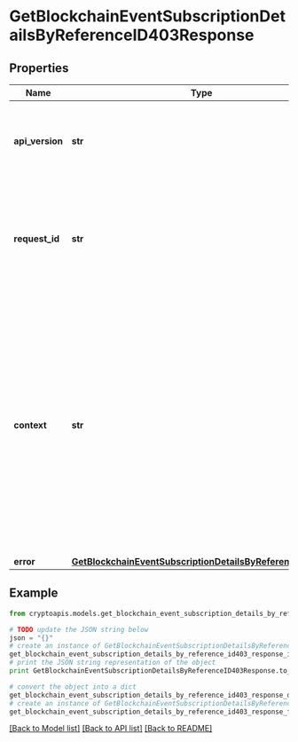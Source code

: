 # GetBlockchainEventSubscriptionDetailsByReferenceID403Response


## Properties
Name | Type | Description | Notes
------------ | ------------- | ------------- | -------------
**api_version** | **str** | Specifies the version of the API that incorporates this endpoint. | 
**request_id** | **str** | Defines the ID of the request. The &#x60;requestId&#x60; is generated by Crypto APIs and it&#39;s unique for every request. | 
**context** | **str** | In batch situations the user can use the context to correlate responses with requests. This property is present regardless of whether the response was successful or returned as an error. &#x60;context&#x60; is specified by the user. | [optional] 
**error** | [**GetBlockchainEventSubscriptionDetailsByReferenceIDE403**](GetBlockchainEventSubscriptionDetailsByReferenceIDE403.md) |  | 

## Example

```python
from cryptoapis.models.get_blockchain_event_subscription_details_by_reference_id403_response import GetBlockchainEventSubscriptionDetailsByReferenceID403Response

# TODO update the JSON string below
json = "{}"
# create an instance of GetBlockchainEventSubscriptionDetailsByReferenceID403Response from a JSON string
get_blockchain_event_subscription_details_by_reference_id403_response_instance = GetBlockchainEventSubscriptionDetailsByReferenceID403Response.from_json(json)
# print the JSON string representation of the object
print GetBlockchainEventSubscriptionDetailsByReferenceID403Response.to_json()

# convert the object into a dict
get_blockchain_event_subscription_details_by_reference_id403_response_dict = get_blockchain_event_subscription_details_by_reference_id403_response_instance.to_dict()
# create an instance of GetBlockchainEventSubscriptionDetailsByReferenceID403Response from a dict
get_blockchain_event_subscription_details_by_reference_id403_response_form_dict = get_blockchain_event_subscription_details_by_reference_id403_response.from_dict(get_blockchain_event_subscription_details_by_reference_id403_response_dict)
```
[[Back to Model list]](../README.md#documentation-for-models) [[Back to API list]](../README.md#documentation-for-api-endpoints) [[Back to README]](../README.md)


